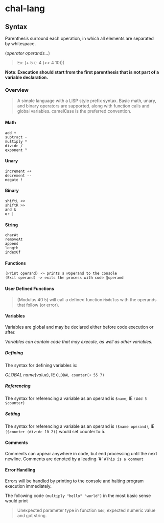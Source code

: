 # chal-lang

## Syntax

Parenthesis surround each operation, in which all elements are separated by whitespace.

(_operator_ _operands..._)
>Ex: (+ 5 (- 4 (>> 4 10)))

**Note: Execution should start from the first parenthesis that is not part of a variable declaration.**


### Overview

>A simple language with a LISP style prefix syntax. Basic math, unary, and binary operators are supported, along with function calls and global variables. camelCase is the preferred convention.


#### Math
    add +
    subtract -
    multiply *
    divide / 
    exponent ^
#### Unary
    increment ++
    decrement --
    negate !
#### Binary
    shiftL <<
    shiftR >>
    and &
    or |
#### String
    charAt
    removeAt
    append
    length
    indexOf
#### Functions
    (Print operand) -> prints a @operand to the console
    (Exit operand) -> exits the process with code @operand
#### User Defined Functions
>(Modulus 40 5) will call a defined function `Modulus` with the operands that follow (or error).
#### Variables
Variables are global and may be declared either before code execution or after.

*Variables can contain code that may execute, as well as other variables.*
##### Defining
The syntax for defining variables is:

_GLOBAL_ _name_(_value_), IE `GLOBAL counter(+ 55 7)`
##### Referencing
The syntax for referencing a variable as an operand is `$name`, IE `(Add 5 $counter)`
##### Setting
The syntax for referencing a variable as an operand is `($name operand)`, IE `($counter (divide 10 2))` would set counter to 5.
#### Comments
Comments can appear anywhere in code, but end processing until the next newline. Comments are denoted by a leading '#'
```#This is a comment```
#### Error Handling
Errors will be handled by printing to the console and halting program execution immediately.

The following code ```(multiply "hello" "world")``` in the most basic sense would print
>Unexpected parameter type in function `Add`, expected numeric value and got string.
